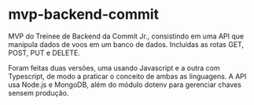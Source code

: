 # mvp-backend-commit

MVP do Treinee de Backend da Commit Jr., consistindo em uma API que manipula dados de voos em um banco de dados. Incluídas as rotas GET, POST, PUT e DELETE.

Foram feitas duas versões, uma usando Javascript e a outra com Typescript, de modo a praticar o conceito de ambas as linguagens. A API usa Node.js e MongoDB, além do módulo dotenv para gerenciar chaves sensem produção. 
